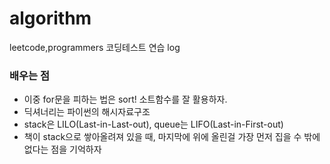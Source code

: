 # algorithm
  leetcode,programmers 코딩테스트 연습 log
    
### 배우는 점
  + 이중 for문을 피하는 법은 sort! 소트함수를 잘 활용하자.
  + 딕셔너리는 파이썬의 해시자료구조
  + stack은 LILO(Last-in-Last-out), queue는 LIFO(Last-in-First-out)
  + 책이 stack으로 쌓아올려져 있을 때, 마지막에 위에 올린걸 가장 먼저 집을 수 밖에 없다는 점을 기억하자
